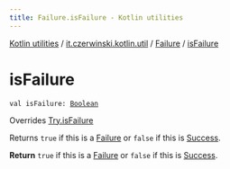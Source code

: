 ```yaml
---
title: Failure.isFailure - Kotlin utilities
---
```


[Kotlin utilities](../../index.html) / [it.czerwinski.kotlin.util](../index.html) / [Failure](index.html) / [isFailure](./is-failure.html)

# isFailure

`val isFailure: `[`Boolean`](https://kotlinlang.org/api/latest/jvm/stdlib/kotlin/-boolean/index.html)

Overrides [Try.isFailure](../-try/is-failure.html)

Returns `true` if this is a [Failure](index.html) or `false` if this is [Success](../-success/index.html).

**Return**
`true` if this is a [Failure](index.html) or `false` if this is [Success](../-success/index.html).

